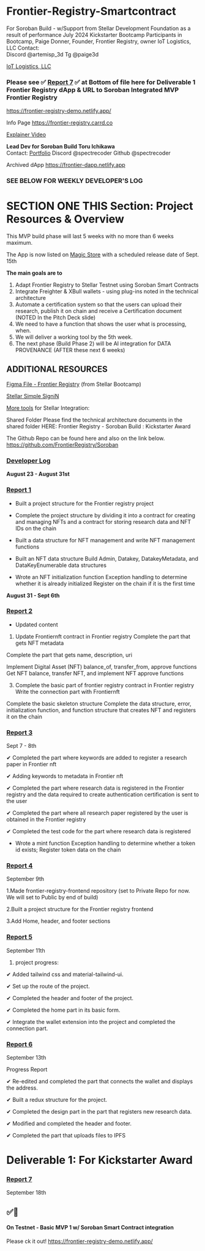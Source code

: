 # Frontier-Registry-Smartcontract

For Soroban Build - w/Support from Stellar Development Foundation as a result of performance July 2024 Kickstarter Bootcamp
Participants in Bootcamp, Paige Donner, Founder, Frontier Registry, owner IoT Logistics, LLC 
Contact:  
Discord @artemisp_3d   Tg @paige3d

[IoT Logistics, LLC](https://iotlogistics.international) 

### Please see ✅ <ins>Report 7</ins> ✅ at Bottom of file here for Deliverable 1 Frontier Registry dApp & URL to Soroban Integrated MVP Frontier Registry

https://frontier-registry-demo.netlify.app/

Info Page  https://frontier-registry.carrd.co  

[Explainer Video](https://www.youtube.com/watch?v=lAxw35kjUzI)



**Lead Dev for Soroban Build Toru Ichikawa**  
Contact:  [Portfolio](https://spectrecoder.vercel.app)   Discord @spectrecoder
Github @spectrecoder 


Archived dApp    https://frontier-dapp.netlify.app



### **SEE BELOW FOR WEEKLY DEVELOPER'S LOG**

# **SECTION ONE** THIS Section:  Project Resources & Overview 

This MVP build phase will last 5 weeks with no more than 6 weeks maximum.

The App is now listed on  [Magic Store](https://magic.store/app/frontier-registry) with a scheduled release date of Sept. 15th


**The main goals are to**
1. Adapt Frontier Registry to Stellar Testnet using Soroban Smart Contracts
2. Integrate Freighter & XBull wallets - using plug-ins noted in the technical architecture
3. Automate a certification system so that the users can upload their research, publish it on chain
and receive a Certification document (NOTED In the Pitch Deck slide)
4. We need to have a function that shows the user what is processing, when.
5. We will deliver a working tool by the 5th week.
6. The next phase (Build Phase 2) will be AI integration for DATA PROVENANCE (AFTER these next 6 weeks)


## **ADDITIONAL RESOURCES**

 [Figma File - Frontier Registry](https://www.figma.com/board/iha5vwoCzCyAkxXQXp13rs/Frontier-Registry-x-STELLAR-StartUp-Camp?node-id=0-1) (from Stellar Bootcamp)


 [Stellar Simple SigniN](https://github.com/bigger-tech/simple-stellar-signer)

[More tools](https://stellar-startup-camp.biggertech.co/fundamentals-of-integrating-with-stellar/tools-and-resources) for Stellar Integration:


Shared Folder
Please find the technical architecture documents in the shared folder HERE:
Frontier Registry - Soroban Build : Kickstarter Award

The Github Repo can be found here and also on the link below.
https://github.com/FrontierRegistry/Soroban






### <ins>Developer Log</ins> 

**August 23 - August 31st** 


### <ins>Report 1</ins> 

- Built a project structure for the Frontier registry project
  
- Complete the project structure by dividing it into a contract for
creating and managing NFTs and a contract for storing research data
and NFT IDs on the chain

- Built a data structure for NFT management and write NFT management functions
  
- Built an NFT data structure Build Admin, Datakey, DatakeyMetadata,
and DataKeyEnumerable data structures

- Wrote an NFT initialization function Exception handling to determine
whether it is already initialized Register on the chain if it is the
first time


**August 31 - Sept 6th**

### <ins>Report 2</ins> 

- Updated content
1. Update Frontiernft contract in Frontier registry
Complete the part that gets NFT metadata

Complete the part that gets name, description, uri

Implement Digital Asset (NFT) balance_of, transfer_from, approve functions
Get NFT balance, transfer NFT, and implement NFT approve functions

3. Complete the basic part of frontier registry contract in Frontier registry
Write the connection part with Frontiernft

Complete the basic skeleton structure
Complete the data structure, error, initialization function, and function structure that creates NFT and registers it on the chain



### <ins>Report 3</ins> 

Sept 7 - 8th

 ✔ Completed the part where keywords are added to register a research
paper in Frontier nft

 ✔ Adding keywords to metadata in Frontier nft
 
 ✔ Completed the part where research data is registered in the
 Frontier registry and the data required to create authentication
certification is sent to the user

 ✔ Completed the part where all research paper registered by the user
is obtained in the Frontier registry

 ✔ Completed the test code for the part where research data is registered

- Wrote a mint function Exception handling to determine whether a
token id exists; Register token data on the chain




### <ins>Report 4</ins> 

September 9th

1.Made frontier-registry-frontend repository (set to Private Repo for now. We will set to Public by end of build)

2.Built a project structure for the Frontier registry frontend 

3.Add Home, header, and footer sections  




### <ins>Report 5</ins> 

September 11th 

1. project progress:

✔ Added tailwind css and material-tailwind-ui.

✔ Set up the route of the project.

✔ Completed the header and footer of the project.

✔ Completed the home part in its basic form.

✔ Integrate the wallet extension into the project and completed the
connection part.



### <ins>Report 6</ins> 

September 13th 

Progress Report 

✔ Re-edited and completed the part that connects the wallet and displays the address.

✔ Built a redux structure for the project.

✔ Completed the design part in the part that registers new research data.

✔ Modified and completed the header and footer.

✔ Completed the part that uploads files to IPFS



# Deliverable 1:  For Kickstarter Award 


### <ins>Report 7</ins> 

September 18th

## ✅🎉
#### On Testnet - Basic MVP 1 w/ Soroban Smart Contract integration

Please ck it out! 
https://frontier-registry-demo.netlify.app/




